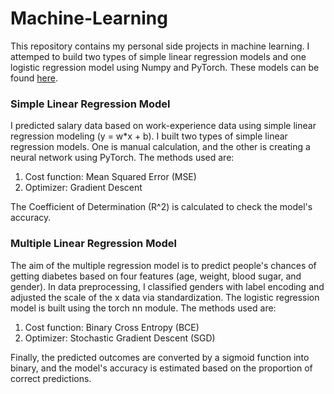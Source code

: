 # Machine-Learning
This repository contains my personal side projects in machine learning. I attemped to build two types of simple linear regression models and one logistic regression model using Numpy and PyTorch. These models can be found [here](https://github.com/Heyimjiamin/Machine-Learning/tree/main/Regression%20Modeling).

### Simple Linear Regression Model
I predicted salary data based on work-experience data using simple linear regression modeling (y = w*x + b). I built two types of simple linear regression models. One is manual calculation, and the other is creating a neural network using PyTorch. The methods used are:
1. Cost function: Mean Squared Error (MSE)
2. Optimizer: Gradient Descent

The Coefficient of Determination (R^2) is calculated to check the model's accuracy.


### Multiple Linear Regression Model
The aim of the multiple regression model is to predict people's chances of getting diabetes based on four features (age, weight, blood sugar, and gender). In data preprocessing, I classified genders with label encoding and adjusted the scale of the x data via standardization. 
The logistic regression model is built using the torch nn module. The methods used are:
1. Cost function: Binary Cross Entropy (BCE)
3. Optimizer: Stochastic Gradient Descent (SGD)

Finally, the predicted outcomes are converted by a sigmoid function into binary, and the model's accuracy is estimated based on the proportion of correct predictions.
